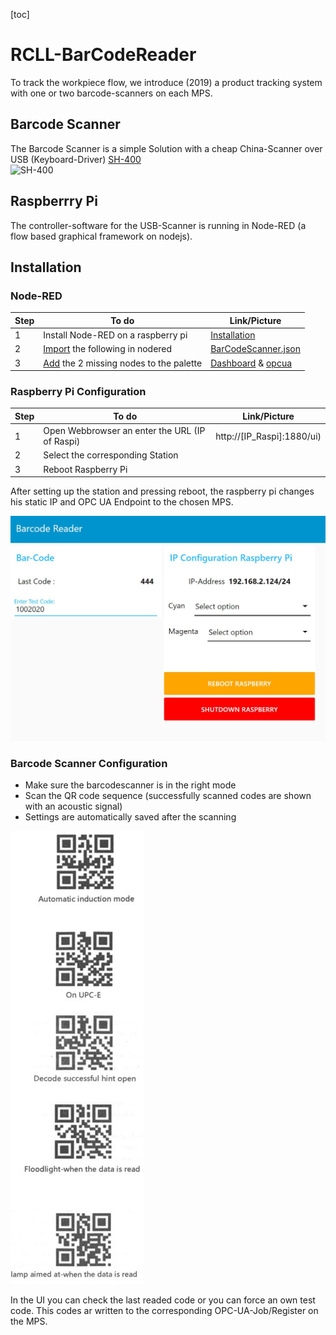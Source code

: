 [toc] 

# RCLL-BarCodeReader
To track the workpiece flow, we introduce (2019) a product tracking system with one or two barcode-scanners on each MPS.

## Barcode Scanner
The Barcode Scanner is a simple Solution with a cheap China-Scanner over USB (Keyboard-Driver)
[SH-400](https://alexnld.com/product/scanhome-embedded-scanning-module-2d-code-barcode-scanner-head-fixed-usb-ttl-rs232-sh-400/)  
![SH-400](https://alexnld.com/wp-content/uploads/2019/12/57aa8d68-5f4b-4cce-8d17-5915527fbc0c-500x500.jpg)  

## Raspberrry Pi

The controller-software for the USB-Scanner is running in Node-RED (a flow based graphical framework on nodejs).  

## Installation

### Node-RED
Step | To do | Link/Picture
-- | -- | --
1 | Install Node-RED on a raspberry pi | [Installation](https://nodered.org/docs/getting-started/raspberrypi)
2 | [Import](https://nodered.org/docs/user-guide/editor/workspace/import-export) the following in nodered | [BarCodeScanner.json](./BarCodeScannerNR.json)
3 | [Add](https://nodered.org/docs/user-guide/runtime/adding-nodes) the 2 missing nodes to the palette | [Dashboard](https://flows.nodered.org/node/node-red-dashboard) & [opcua](https://flows.nodered.org/node/node-red-contrib-opcua)

### Raspberry Pi Configuration
Step | To do | Link/Picture
-- | -- | --
1 | Open Webbrowser an enter the URL (IP of Raspi) | http://[IP_Raspi]:1880/ui)
2 | Select the corresponding Station | 
3 | Reboot Raspberry Pi | 

After setting up the station and pressing reboot, the raspberry pi changes his static IP and OPC UA Endpoint to the chosen MPS.

![ui](pics/ui.jpg)

### Barcode Scanner Configuration
- Make sure the barcodescanner is in the right mode
- Scan the QR code sequence (successfully scanned codes are shown with an acoustic signal)
- Settings are automatically saved after the scanning  

![Setup QR-Codes](./pics/setupQRCodes.jpg)

In the UI you can check the last readed code or you can force an own test code.
This codes ar written to the corresponding OPC-UA-Job/Register on the MPS.
